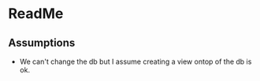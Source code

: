 # ReadMe

## Assumptions

* We can't change the db but I assume creating a view ontop of the db is ok.
